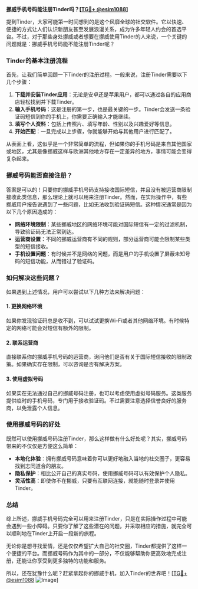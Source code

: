 **挪威手机号码能注册Tinder吗？[[TG💪+ @esim1088](https://t.me/s/esim1088)]**

提到Tinder，大家可能第一时间想到的是这个风靡全球的社交软件。它以快速、便捷的方式让人们认识新朋友甚至发展浪漫关系，成为许多年轻人约会的首选平台。不过，对于那些身处挪威或者想要在挪威使用Tinder的人来说，一个关键的问题就是：挪威手机号码能不能注册Tinder呢？

### Tinder的基本注册流程

首先，让我们简单回顾一下Tinder的注册过程。一般来说，注册Tinder需要以下几个步骤：

1. **下载并安装Tinder应用**：无论是安卓还是苹果用户，都可以通过各自的应用商店轻松找到并下载Tinder。
2. **输入手机号码**：这是注册的第一步，也是最关键的一步。Tinder会发送一条验证码短信到你的手机上，你需要正确输入才能继续。
3. **填写个人资料**：包括上传照片、填写年龄、性别以及兴趣爱好等信息。
4. **开始匹配**：一旦完成以上步骤，你就能够开始与其他用户进行匹配了。

从表面上看，这似乎是一个非常简单的流程，但如果你的手机号码是来自其他国家或地区，尤其是像挪威这样与欧洲其他地方存在一定差异的地方，事情可能会变得复杂起来。

### 挪威号码能否直接注册？

答案是可以的！只要你的挪威手机号码支持接收国际短信，并且没有被运营商限制接收此类信息，那么理论上就可以用来注册Tinder。然而，在实际操作中，有些挪威用户报告说遇到了一些问题，比如无法收到验证码短信。这种情况通常是因为以下几个原因造成的：

- **网络环境限制**：某些挪威地区的网络环境可能对国际短信有一定的过滤机制，导致验证码无法正常到达。
- **运营商设置**：不同的挪威运营商有不同的规则，部分运营商可能会限制某些类型的短信接收。
- **手机设置问题**：有时候并不是网络的问题，而是用户的手机设置了屏蔽未知号码的短信功能，从而错过了验证码。

### 如何解决这些问题？

如果遇到上述情况，用户可以尝试以下几种方法来解决问题：

#### 1. 更换网络环境
如果你发现验证码总是收不到，可以试试更换Wi-Fi或者其他网络环境。有时候特定的网络可能会对短信有额外的限制。

#### 2. 联系运营商
直接联系你的挪威手机号码的运营商，询问他们是否有关于国际短信接收的限制政策。如果确实存在限制，可以咨询是否有解决方案。

#### 3. 使用虚拟号码
如果实在无法通过自己的挪威号码注册，也可以考虑使用虚拟号码服务。这类服务提供临时的手机号码，专门用于接收验证码。不过需要注意选择信誉良好的服务商，以免泄露个人信息。

### 使用挪威号码的好处

既然可以使用挪威号码注册Tinder，那么这样做有什么好处呢？其实，挪威号码带来的不仅仅是方便这么简单：

- **本地化体验**：拥有挪威号码意味着你可以更好地融入当地的社交圈子，更容易找到志同道合的朋友。
- **隐私保护**：相比公开自己的真实号码，使用挪威号码可以有效保护个人隐私。
- **灵活性高**：即使你不在挪威，只要有互联网连接，就能随时登录并使用Tinder。

### 总结

综上所述，挪威手机号码完全可以用来注册Tinder，只是在实际操作过程中可能会遇到一些小障碍。只要你了解了这些潜在的问题，并采取相应的措施，就完全可以顺利地在Tinder上开启一段新的旅程。

无论你是想寻找爱情，还是仅仅希望扩大自己的社交圈，Tinder都提供了这样一个便捷的平台。而挪威号码作为其中的一部分，不仅能够帮助你更高效地完成注册，还能让你享受到更多独特的功能和服务。

所以，还在犹豫什么呢？赶紧拿起你的挪威手机，加入Tinder的世界吧！[[TG💪+ @esim1088](https://t.me/s/esim1088) ![Image](https://i.postimg.cc/4NQfJmqS/Snipaste-2025-05-13-00-14-12.png)]